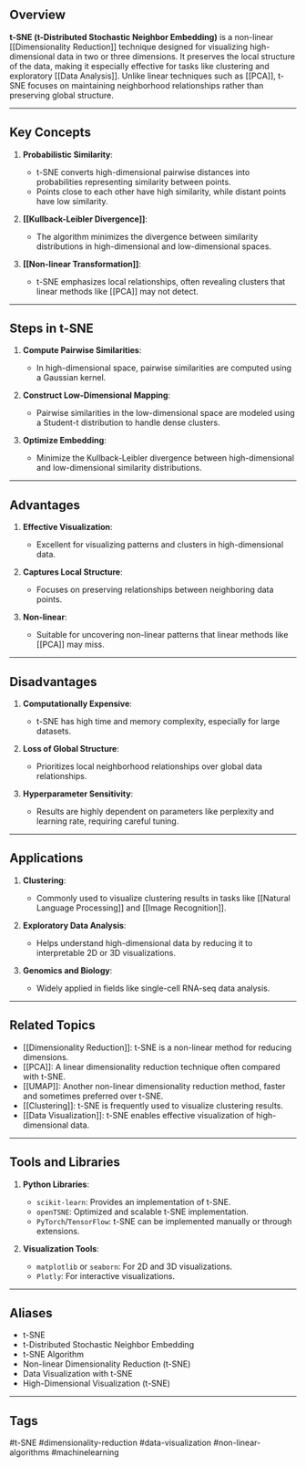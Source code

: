 ## Overview
**t-SNE (t-Distributed Stochastic Neighbor Embedding)** is a non-linear [[Dimensionality Reduction]] technique designed for visualizing high-dimensional data in two or three dimensions. It preserves the local structure of the data, making it especially effective for tasks like clustering and exploratory [[Data Analysis]]. Unlike linear techniques such as [[PCA]], t-SNE focuses on maintaining neighborhood relationships rather than preserving global structure.

---

## Key Concepts

1. **Probabilistic Similarity**:
   - t-SNE converts high-dimensional pairwise distances into probabilities representing similarity between points.
   - Points close to each other have high similarity, while distant points have low similarity.

2. **[[Kullback-Leibler Divergence]]**:
   - The algorithm minimizes the divergence between similarity distributions in high-dimensional and low-dimensional spaces.

3. **[[Non-linear Transformation]]**:
   - t-SNE emphasizes local relationships, often revealing clusters that linear methods like [[PCA]] may not detect.

---

## Steps in t-SNE

1. **Compute Pairwise Similarities**:
   - In high-dimensional space, pairwise similarities are computed using a Gaussian kernel.

2. **Construct Low-Dimensional Mapping**:
   - Pairwise similarities in the low-dimensional space are modeled using a Student-t distribution to handle dense clusters.

3. **Optimize Embedding**:
   - Minimize the Kullback-Leibler divergence between high-dimensional and low-dimensional similarity distributions.

---

## Advantages

1. **Effective Visualization**:
   - Excellent for visualizing patterns and clusters in high-dimensional data.
   
2. **Captures Local Structure**:
   - Focuses on preserving relationships between neighboring data points.
   
3. **Non-linear**:
   - Suitable for uncovering non-linear patterns that linear methods like [[PCA]] may miss.

---

## Disadvantages

1. **Computationally Expensive**:
   - t-SNE has high time and memory complexity, especially for large datasets.
   
2. **Loss of Global Structure**:
   - Prioritizes local neighborhood relationships over global data relationships.
   
3. **Hyperparameter Sensitivity**:
   - Results are highly dependent on parameters like perplexity and learning rate, requiring careful tuning.

---

## Applications

1. **Clustering**:
   - Commonly used to visualize clustering results in tasks like [[Natural Language Processing]] and [[Image Recognition]].
   
2. **Exploratory Data Analysis**:
   - Helps understand high-dimensional data by reducing it to interpretable 2D or 3D visualizations.
   
3. **Genomics and Biology**:
   - Widely applied in fields like single-cell RNA-seq data analysis.

---

## Related Topics

- [[Dimensionality Reduction]]: t-SNE is a non-linear method for reducing dimensions.
- [[PCA]]: A linear dimensionality reduction technique often compared with t-SNE.
- [[UMAP]]: Another non-linear dimensionality reduction method, faster and sometimes preferred over t-SNE.
- [[Clustering]]: t-SNE is frequently used to visualize clustering results.
- [[Data Visualization]]: t-SNE enables effective visualization of high-dimensional data.

---

## Tools and Libraries

1. **Python Libraries**:
   - `scikit-learn`: Provides an implementation of t-SNE.
   - `openTSNE`: Optimized and scalable t-SNE implementation.
   - `PyTorch`/`TensorFlow`: t-SNE can be implemented manually or through extensions.

2. **Visualization Tools**:
   - `matplotlib` or `seaborn`: For 2D and 3D visualizations.
   - `Plotly`: For interactive visualizations.

---

## Aliases
- t-SNE
- t-Distributed Stochastic Neighbor Embedding
- t-SNE Algorithm
- Non-linear Dimensionality Reduction (t-SNE)
- Data Visualization with t-SNE
- High-Dimensional Visualization (t-SNE)

---

## Tags
#t-SNE #dimensionality-reduction #data-visualization #non-linear-algorithms #machinelearning